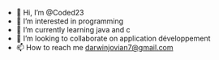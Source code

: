 - 👋 Hi, I’m @Coded23
- 👀 I’m interested in programming 
- 🌱 I’m currently learning java and c
- 💞️ I’m looking to collaborate on application développement 
- 📫 How to reach me darwinjovian7@gmail.com

<!---
Coded23/Coded23 is a ✨ special ✨ repository because its `README.md` (this file) appears on your GitHub profile.
You can click the Preview link to take a look at your changes.
--->
